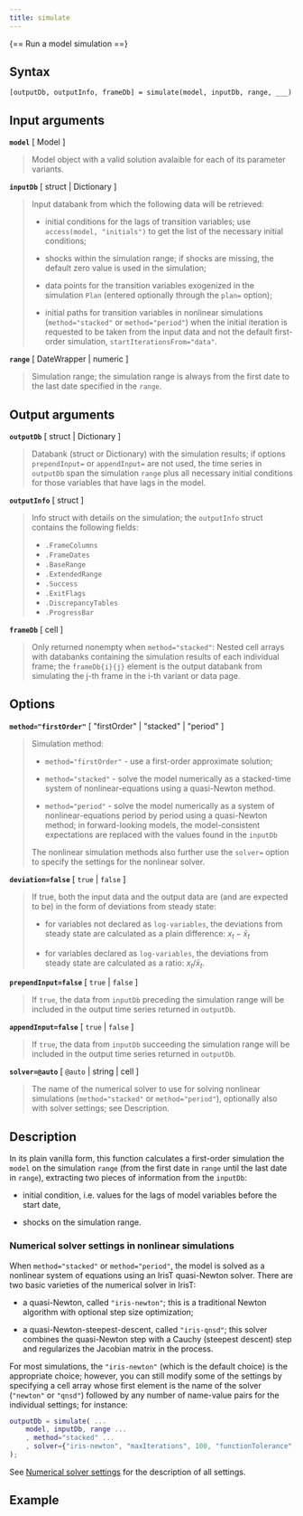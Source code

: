```yaml
---
title: simulate
---
```


{== Run a model simulation ==}


## Syntax 

    [outputDb, outputInfo, frameDb] = simulate(model, inputDb, range, ___)


## Input arguments 

__`model`__ [ Model ]
> 
> Model object with a valid solution avalaible for each of its parameter
> variants.
> 

__`inputDb`__ [ struct | Dictionary ]
> 
> Input databank from which the following data will be retrieved:
>  
> * initial conditions for the lags of transition variables; use
>   `access(model, "initials")` to get the list of the necessary initial
>   conditions;
>  
> * shocks within the simulation range; if shocks are missing, the default
>   zero value is used in the simulation;
>  
> * data points for the transition variables exogenized in the simulation
>   `Plan` (entered optionally through the `plan=` option);
>  
> * initial paths for transition variables in nonlinear simulations
>   (`method="stacked"` or `method="period"`) when the initial iteration is
>   requested to be taken from the input data and not the default
>   first-order simulation, `startIterationsFrom="data"`.
> 

__`range`__ [ DateWrapper | numeric ]
> 
> Simulation range; the simulation range is always from the first date to
> the last date specified in the `range`.
> 


## Output arguments 

__`outputDb`__ [ struct | Dictionary ]
> 
> Databank (struct or Dictionary) with the simulation results; if options
> `prependInput=` or `appendInput=` are not used, the time series in
> `outputDb` span the simulation `range` plus all necessary initial
> conditions for those variables that have lags in the model.
> 

__`outputInfo`__ [ struct ]
> 
> Info struct with details on the simulation; the `outputInfo` struct
> contains the following fields:
>  
> * `.FrameColumns`
> * `.FrameDates` 
> * `.BaseRange` 
> * `.ExtendedRange` 
> * `.Success` 
> * `.ExitFlags` 
> * `.DiscrepancyTables` 
> * `.ProgressBar` 
> 

__`frameDb`__ [ cell ]
> 
> Only returned nonempty when `method="stacked"`: Nested cell arrays with
> databanks containing the simulation results of each individual frame; the
> `frameDb{i}{j}` element is the output databank from simulating the j-th
> frame in the i-th variant or data page.
> 


## Options 

__`method="firstOrder"`__ [ "firstOrder" | "stacked" | "period" ]
> 
> Simulation method:
>  
> * `method="firstOrder"` - use a first-order approximate solution;
>  
> * `method="stacked"` - solve the model numerically as a
>   stacked-time system of nonlinear-equations using a quasi-Newton method.
>  
> * `method="period"` - solve the model numerically as a system of
>   nonlinear-equations period by period using a quasi-Newton method; in
>   forward-looking models, the model-consistent expectations are replaced
>   with the values found in the `inputDb`
>  
> The nonlinear simulation methods also further use the `solver=` option to
> specify the settings for the nonlinear solver.
> 

__`deviation=false`__ [ `true` | `false` ]
> 
> If true, both the input data and the output data are (and are expected
> to be) in the form of deviations from steady state:
>
> * for variables not declared as `log-variables`, the deviations from
> steady state are calculated as a plain difference: $x_t - \bar x_t$
>
> * for variables declared as `log-variables`, the deviations from
> steady state are calculated as a ratio: $x_t / \bar x_t$.
> 

__`prependInput=false`__ [ `true` | `false` ]
> 
> If `true`, the data from `inputDb` preceding the simulation range
> will be included in the output time series returned in `outputDb`.
> 

__`appendInput=false`__ [ `true` | `false` ]
> 
> If `true`, the data from `inputDb` succeeding the simulation range
> will be included in the output time series returned in `outputDb`.
> 

__`solver=@auto`__ [ `@auto` | string | cell ] 
>  
> The name of the numerical solver to use for solving nonlinear simulations
> (`method="stacked"` or `method="period"`), optionally also with solver
> settings; see Description.
> 

## Description 

In its plain vanilla form, this function calculates a first-order
simulation the `model` on the simulation `range` (from the first date in
`range` until the last date in `range`), extracting two pieces of
information from the `inputDb`:

* initial condition, i.e. values for the lags of model variables before the
  start date,

* shocks on the simulation range.


### Numerical solver settings in nonlinear simulations

When `method="stacked"` or `method="period"`, the model is solved as a
nonlinear system of equations using an IrisT quasi-Newton solver. There are two
basic varieties of the numerical solver in IrisT:

* a quasi-Newton, called `"iris-newton"`; this is a traditional Newton
  algorithm with optional step size optimization;

* a quasi-Newton-steepest-descent, called `"iris-qnsd"`; this solver
  combines the quasi-Newton step with a Cauchy (steepest descent) step and
  regularizes the Jacobian matrix in the process.

For most simulations, the `"iris-newton"` (which is the default choice) is
the appropriate choice; however, you can still modify some of the settings
by specifying a cell array whose first element is the name of the solver
(`"newton"` or `"qnsd"`) followed by any number of name-value
pairs for the individual settings; for instance:

```matlab
outputDb = simulate( ...
    model, inputDb, range ...
    , method="stacked" ...
    , solver={"iris-newton", "maxIterations", 100, "functionTolerance", 1e-5} ...
);
```

See [Numerical solver settings](../../numerical-utilities/solver/index.md)
for the description of all settings.


## Example 




